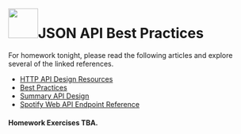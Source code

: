 # <img src="https://cloud.githubusercontent.com/assets/7833470/10899314/63829980-8188-11e5-8cdd-4ded5bcb6e36.png" height="60">JSON API Best Practices

For homework tonight, please read the following articles and explore several of the linked references.

 * [HTTP API Design Resources](https://github.com/gocardless/http-api-design)
 * [Best Practices](http://www.vinaysahni.com/best-practices-for-a-pragmatic-restful-api)
 * [Summary API Design](https://github.com/interagent/http-api-design)
 * [Spotify Web API Endpoint Reference](https://developer.spotify.com/web-api/endpoint-reference/)

#### Homework Exercises TBA.

